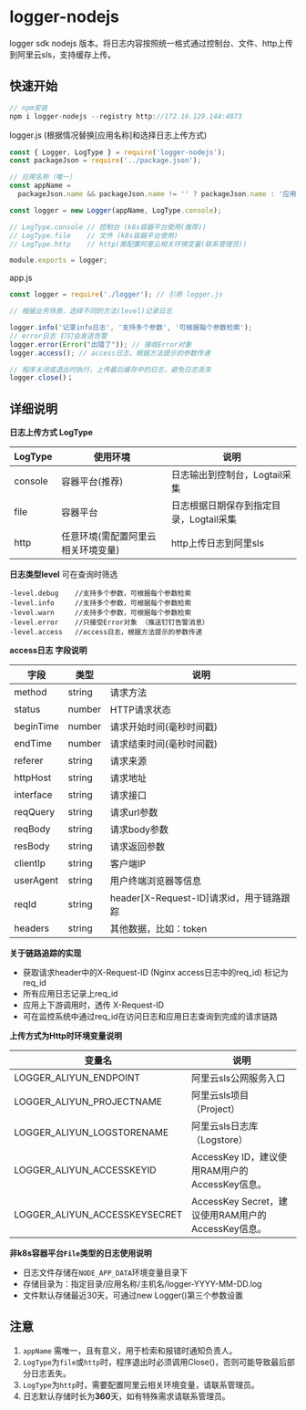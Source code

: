 # logger-nodejs

logger sdk nodejs 版本。将日志内容按照统一格式通过控制台、文件、http上传到阿里云sls，支持缓存上传。

## 快速开始

```javascript
// npm安装
npm i logger-nodejs --registry http://172.16.129.144:4873
```

logger.js (根据情况替换[应用名称]和选择日志上传方式)

```javascript
const { Logger, LogType } = require('logger-nodejs');
const packageJson = require('../package.json');

// 应用名称（唯一）
const appName =
  packageJson.name && packageJson.name != '' ? packageJson.name : '应用名称';

const logger = new Logger(appName, LogType.console);

// LogType.console // 控制台 (k8s容器平台使用(推荐))
// LogType.file    // 文件 (k8s容器平台使用)
// LogType.http    // http(需配置阿里云相关环境变量(联系管理员))

module.exports = logger;
```

app.js

```javascript
const logger = require('./logger'); // 引用 logger.js

// 根据业务场景，选择不同的方法(level)记录日志

logger.info('记录info日志', '支持多个参数', '可根据每个参数检索');
// error日志 钉钉会发送告警
logger.error(Error("出错了")); // 接收Error对象
logger.access(); // access日志，根据方法提示的参数传递

// 程序关闭或退出时执行，上传最后缓存中的日志，避免日志丢失
logger.close()；
```

## 详细说明

**日志上传方式 LogType**

|  LogType   | 使用环境  | 说明  |
|  ----  | ----  | ----  |
| console  | 容器平台(推荐) | 日志输出到控制台，Logtail采集 |
| file  | 容器平台 | 日志根据日期保存到指定目录，Logtail采集 |
| http  | 任意环境(需配置阿里云相关环境变量) | http上传日志到阿里sls |


**日志类型level**
可在查询时筛选
```code
-level.debug    //支持多个参数，可根据每个参数检索
-level.info     //支持多个参数，可根据每个参数检索
-level.warn     //支持多个参数，可根据每个参数检索
-level.error    //只接受Error对象 （推送钉钉告警消息）
-level.access   //access日志，根据方法提示的参数传递
```

**access日志 字段说明**

|  字段   | 类型  | 说明  |
|  ----  | ----  | ----  |
| method  | string | 请求方法 |
| status  | number | HTTP请求状态 |
| beginTime  | number | 请求开始时间(毫秒时间戳) |
| endTime  | number | 请求结束时间(毫秒时间戳) |
| referer  | string | 请求来源 |
| httpHost  | string | 请求地址 |
| interface  | string | 请求接口 |
| reqQuery  | string | 请求url参数 |
| reqBody  | string | 请求body参数 |
| resBody  | string | 请求返回参数 |
| clientIp  | string | 客户端IP |
| userAgent  | string | 用户终端浏览器等信息  |
| reqId  | string | header[X-Request-ID]请求id，用于链路跟踪 |
| headers  | string | 其他数据，比如：token |

**关于链路追踪的实现**
* 获取请求header中的X-Request-ID (Nginx access日志中的req_id) 标记为req_id
* 所有应用日志记录上req_id
* 应用上下游调用时，透传 X-Request-ID
* 可在监控系统中通过req_id在访问日志和应用日志查询到完成的请求链路


**上传方式为Http时环境变量说明**

|  变量名   | 说明  |
|  ----  | ----  |
| LOGGER_ALIYUN_ENDPOINT  | 阿里云sls公网服务入口 |
| LOGGER_ALIYUN_PROJECTNAME  | 阿里云sls项目（Project） |
| LOGGER_ALIYUN_LOGSTORENAME  | 阿里云sls日志库（Logstore） |
| LOGGER_ALIYUN_ACCESSKEYID  | AccessKey ID，建议使用RAM用户的AccessKey信息。 |
| LOGGER_ALIYUN_ACCESSKEYSECRET  | AccessKey Secret，建议使用RAM用户的AccessKey信息。 |

**非k8s容器平台`File`类型的日志使用说明**
* 日志文件存储在`NODE_APP_DATA`环境变量目录下
* 存储目录为：指定目录/应用名称/主机名/logger-YYYY-MM-DD.log
* 文件默认存储最近30天，可通过new Logger()第三个参数设置


## 注意
1. `appName` 需唯一，且有意义，用于检索和报错时通知负责人。
2. `LogType`为`file`或`http`时，程序退出时必须调用Close()，否则可能导致最后部分日志丢失。
3. `LogType`为`http`时，需要配置阿里云相关环境变量，请联系管理员。
4. 日志默认存储时长为**360**天，如有特殊需求请联系管理员。
